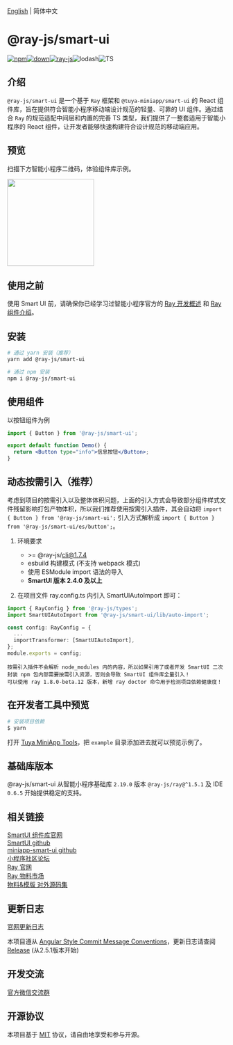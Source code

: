[English](./README.md) | 简体中文

# @ray-js/smart-ui

[![npm](https://img.shields.io/npm/v/@ray-js/smart-ui)![down](https://img.shields.io/npm/dt/@ray-js/smart-ui)![ray-js](https://img.shields.io/badge/maintained%20with-Ray-cc00ff.svg)](https://lerna.js.org/)![lodash](https://img.shields.io/badge/-lodash-f16728?style=flat-square&logo=lodash&labelColor=ffffff&color=f16728)![TS](https://img.shields.io/badge/TS-TypeScript-1C6FBB)

## 介绍

`@ray-js/smart-ui` 是一个基于 `Ray` 框架和 `@tuya-miniapp/smart-ui` 的 React 组件库，旨在提供符合智能小程序移动端设计规范的轻量、可靠的 UI 组件。通过结合 `Ray` 的规范适配中间层和内置的完善 TS 类型，我们提供了一整套适用于智能小程序的 React 组件，让开发者能够快速构建符合设计规范的移动端应用。

## 预览

扫描下方智能小程序二维码，体验组件库示例。

<img src="https://images.tuyacn.com/content-platform/hestia/1716260412b7f2ae02271.png" width="200" height="200">

## 使用之前

使用 Smart UI 前，请确保你已经学习过智能小程序官方的 [Ray 开发概述](https://developer.tuya.com/cn/miniapp/develop/ray/guide/overview) 和 [Ray 组件介绍](https://developer.tuya.com/cn/miniapp/develop/ray/framework/component)。

## 安装

```bash
# 通过 yarn 安装（推荐）
yarn add @ray-js/smart-ui

# 通过 npm 安装
npm i @ray-js/smart-ui
```

## 使用组件

以按钮组件为例

```jsx
import { Button } from '@ray-js/smart-ui';

export default function Demo() {
  return <Button type="info">信息按钮</Button>;
}
```

## 动态按需引入（推荐）
考虑到项目的按需引入以及整体体积问题，上面的引入方式会导致部分组件样式文件残留影响打包产物体积，所以我们推荐使用按需引入插件，其会自动将 `import { Button } from '@ray-js/smart-ui';` 引入方式解析成 `import { Button } from '@ray-js/smart-ui/es/button';`。

1. 环境要求
   * \>= @ray-js/cli@1.7.4
   * esbuild 构建模式 (不支持 webpack 模式)
   * 使用 ESModule import 语法的导入
   * **SmartUI 版本 2.4.0 及以上**

2. 在项目文件 ray.config.ts 内引入 SmartUIAutoImport 即可：
```ts
import { RayConfig } from '@ray-js/types';
import SmartUIAutoImport from '@ray-js/smart-ui/lib/auto-import';

const config: RayConfig = {
  ...
  importTransformer: [SmartUIAutoImport],
};
module.exports = config;
```

```!warning:注意
按需引入插件不会解析 node_modules 内的内容，所以如果引用了或者开发 SmartUI 二次封装 npm 包内部需要按需引入资源，否则会导致 SmartUI 组件库全量引入！  
可以使用 ray 1.8.0-beta.12 版本，新增 ray doctor 命令用于检测项目依赖健康度！
```

## 在开发者工具中预览

```bash
# 安装项目依赖
$ yarn
```

打开 [Tuya MiniApp Tools](https://developer.tuya.com/cn/miniapp/devtools/tools)，把 `example` 目录添加进去就可以预览示例了。

## 基础库版本

@ray-js/smart-ui 从智能小程序基础库 `2.19.0` 版本 `@ray-js/ray@^1.5.1` 及 IDE `0.6.5` 开始提供稳定的支持。


## 相关链接

[SmartUI 组件库官网](https://developer.tuya.com/material/smartui?comId=help-getting-started)  
[SmartUI github](https://github.com/Tuya-Community/ray-smart-ui)  
[miniapp-smart-ui github](https://github.com/Tuya-Community/miniapp-smart-ui)  
[小程序社区论坛](https://www.tuyaos.com/viewforum.php?f=10)   
[Ray 官网](https://developer.tuya.com/cn/miniapp)  
[Ray 物料市场](https://developer.tuya.com/material/library_oHEKLjj0/)   
[物料&模版 对外源码集](https://github.com/Tuya-Community/tuya-ray-materials)  


## 更新日志

[官网更新日志](https://developer.tuya.com/material/smartui?comId=help-changelog)  

本项目遵从 [Angular Style Commit Message Conventions](https://gist.github.com/stephenparish/9941e89d80e2bc58a153)，更新日志请查阅 [Release](https://github.com/Tuya-Community/ray-smart-ui/releases) (从2.5.1版本开始)   


## 开发交流

[官方微信交流群](https://github.com/Tuya-Community/ray-smart-ui/issues/1)

## 开源协议

本项目基于 [MIT](https://zh.wikipedia.org/wiki/MIT%E8%A8%B1%E5%8F%AF%E8%AD%89) 协议，请自由地享受和参与开源。
